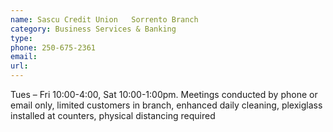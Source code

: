 ```yaml
---
name: Sascu Credit Union   Sorrento Branch
category: Business Services & Banking
type: 
phone: 250-675-2361
email: 
url: 
---
```


Tues – Fri 10:00-4:00, Sat 10:00-1:00pm. Meetings conducted by phone or email only, limited customers in branch, enhanced daily cleaning, plexiglass installed at counters, physical distancing required